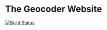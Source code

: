 The Geocoder Website
====================

[![Build
Status](https://travis-ci.org/geocoder-php/geocoder-php.github.io.png)](https://travis-ci.org/geocoder-php/geocoder-php.github.io)
